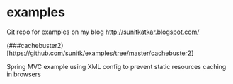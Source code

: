 # examples
Git repo for examples on my blog http://sunitkatkar.blogspot.com/

(###cachebuster2)[https://github.com/sunitk/examples/tree/master/cachebuster2]

Spring MVC example using XML config to prevent static resources caching in browsers
